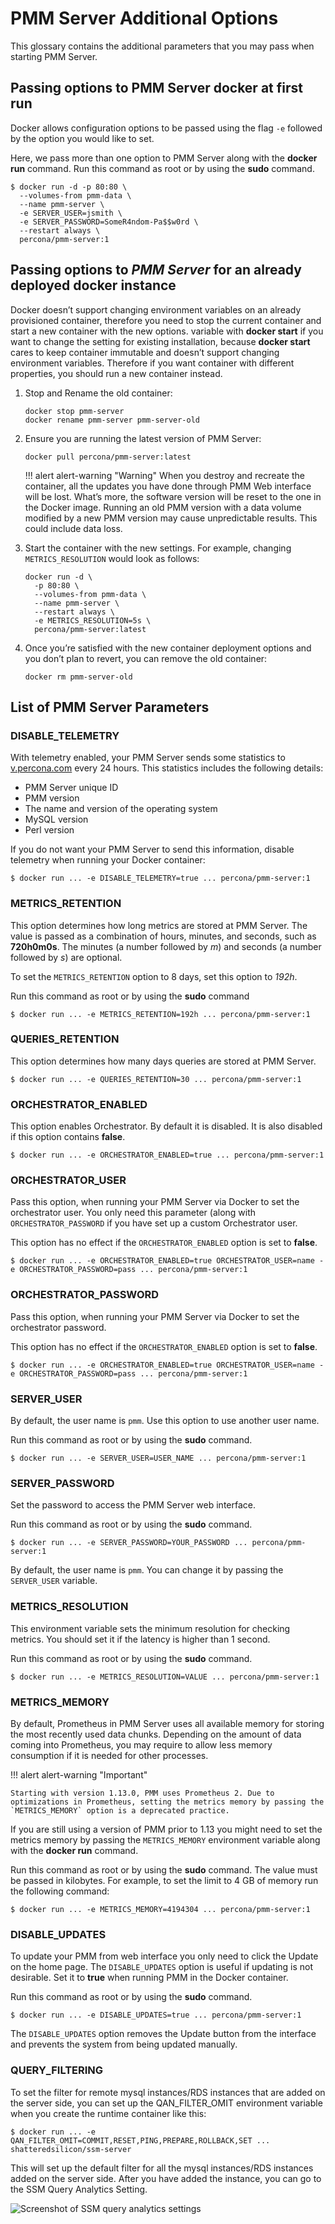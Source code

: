 # PMM Server Additional Options

This glossary contains the additional parameters that you may pass when starting PMM Server.

## Passing options to PMM Server docker at first run

Docker allows configuration options to be passed using the flag `-e` followed by the option you would like to set.

Here, we pass more than one option to PMM Server along with the **docker run** command. Run this command as root or by using the **sudo** command.

```
$ docker run -d -p 80:80 \
  --volumes-from pmm-data \
  --name pmm-server \
  -e SERVER_USER=jsmith \
  -e SERVER_PASSWORD=SomeR4ndom-Pa$$w0rd \
  --restart always \
  percona/pmm-server:1
```

## Passing options to *PMM Server* for an already deployed docker instance

Docker doesn’t support changing environment variables on an already provisioned container, therefore you need to stop the current container and start a new container with the new options. variable with **docker start** if you want to change the setting for existing installation, because **docker start** cares to keep container immutable and doesn’t support changing environment variables. Therefore if you want container with different properties,  you should run a new container instead.

1. Stop and Rename the old container:

    ```
    docker stop pmm-server
    docker rename pmm-server pmm-server-old
    ```

2. Ensure you are running the latest version of PMM Server:

    ```
    docker pull percona/pmm-server:latest
    ```

    !!! alert alert-warning "Warning"
        When you destroy and recreate the container, all the updates you have done through PMM Web interface will be lost. What’s more, the software version will be reset to the one in the Docker image. Running an old PMM version with a data volume modified by a new PMM version may cause unpredictable results. This could include data loss.

3. Start the container with the new settings. For example, changing `METRICS_RESOLUTION` would look as follows:

    ```
    docker run -d \
      -p 80:80 \
      --volumes-from pmm-data \
      --name pmm-server \
      --restart always \
      -e METRICS_RESOLUTION=5s \
      percona/pmm-server:latest
    ```

4. Once you’re satisfied with the new container deployment options and you don’t plan to revert, you can remove the old container:

    ```
    docker rm pmm-server-old
    ```

## List of PMM Server Parameters

### DISABLE_TELEMETRY

With telemetry enabled, your PMM Server sends some statistics to [v.percona.com](http://v.percona.com) every 24 hours. This statistics includes the following details:

* PMM Server unique ID
* PMM version
* The name and version of the operating system
* MySQL version
* Perl version

If you do not want your PMM Server to send this information, disable telemetry when running your Docker container:

```
$ docker run ... -e DISABLE_TELEMETRY=true ... percona/pmm-server:1
```

### METRICS_RETENTION

This option determines how long metrics are stored at PMM Server. The value is passed as a combination of hours, minutes, and seconds, such as **720h0m0s**. The minutes (a number followed by *m*) and seconds (a number followed by *s*) are optional.

To set the `METRICS_RETENTION` option to 8 days, set this option to *192h*.

Run this command as root or by using the **sudo** command

```
$ docker run ... -e METRICS_RETENTION=192h ... percona/pmm-server:1
```

### QUERIES_RETENTION

This option determines how many days queries are stored at PMM Server.

```
$ docker run ... -e QUERIES_RETENTION=30 ... percona/pmm-server:1
```

### ORCHESTRATOR_ENABLED

This option enables Orchestrator. By default it is disabled. It is also disabled if this option contains **false**.

```
$ docker run ... -e ORCHESTRATOR_ENABLED=true ... percona/pmm-server:1
```

### ORCHESTRATOR_USER

Pass this option, when running your PMM Server via Docker to set the orchestrator user. You only need this parameter (along with `ORCHESTRATOR_PASSWORD` if you have set up a custom Orchestrator user.

This option has no effect if the `ORCHESTRATOR_ENABLED` option is set to **false**.

```
$ docker run ... -e ORCHESTRATOR_ENABLED=true ORCHESTRATOR_USER=name -e ORCHESTRATOR_PASSWORD=pass ... percona/pmm-server:1
```

### ORCHESTRATOR_PASSWORD

Pass this option, when running your PMM Server via Docker to set the orchestrator password.

This option has no effect if the `ORCHESTRATOR_ENABLED` option is set to **false**.

```
$ docker run ... -e ORCHESTRATOR_ENABLED=true ORCHESTRATOR_USER=name -e ORCHESTRATOR_PASSWORD=pass ... percona/pmm-server:1
```

### SERVER_USER

By default, the user name is `pmm`. Use this option to use another user name.

Run this command as root or by using the **sudo** command.

```
$ docker run ... -e SERVER_USER=USER_NAME ... percona/pmm-server:1
```

### SERVER_PASSWORD

Set the password to access the PMM Server web interface.

Run this command as root or by using the **sudo** command.

```
$ docker run ... -e SERVER_PASSWORD=YOUR_PASSWORD ... percona/pmm-server:1
```

By default, the user name is `pmm`. You can change it by passing the `SERVER_USER` variable.

### METRICS_RESOLUTION

This environment variable sets the minimum resolution for checking metrics. You should set it if the latency is higher than 1 second.

Run this command as root or by using the **sudo** command.

```
$ docker run ... -e METRICS_RESOLUTION=VALUE ... percona/pmm-server:1
```

### METRICS_MEMORY

By default, Prometheus in PMM Server uses all available memory for storing the most recently used data chunks.  Depending on the amount of data coming into Prometheus, you may require to allow less memory consumption if it is needed for other processes.

!!! alert alert-warning "Important"

    Starting with version 1.13.0, PMM uses Prometheus 2. Due to optimizations in Prometheus, setting the metrics memory by passing the `METRICS_MEMORY` option is a deprecated practice.

If you are still using a version of PMM prior to 1.13 you might need to set the metrics memory by passing the `METRICS_MEMORY` environment variable along with the **docker run** command.

Run this command as root or by using the **sudo** command. The value must be passed in kilobytes. For example, to set the limit to 4 GB of memory run the following command:

```
$ docker run ... -e METRICS_MEMORY=4194304 ... percona/pmm-server:1
```

### DISABLE_UPDATES

To update your PMM from web interface you only need to click the Update on the home page. The `DISABLE_UPDATES` option is useful if updating is not desirable. Set it to **true** when running PMM in the Docker container.

Run this command as root or by using the **sudo** command.

```
$ docker run ... -e DISABLE_UPDATES=true ... percona/pmm-server:1
```

The `DISABLE_UPDATES` option removes the Update button from the interface and prevents the system from being updated manually.

### QUERY_FILTERING

To set the filter for remote mysql instances/RDS instances that are added on the server side, you can set up the QAN_FILTER_OMIT environment variable when you create the runtime container like this:

```
$ docker run ... -e QAN_FILTER_OMIT=COMMIT,RESET,PING,PREPARE,ROLLBACK,SET ... shatteredsilicon/ssm-server
```

This will set up the default filter for all the mysql instances/RDS instances added on the server side. After you have added the instance, you can go to the SSM Query Analytics Setting.

![Screenshot of SSM query analytics settings](/../_images/ssm_query_analytics_settings.png)

